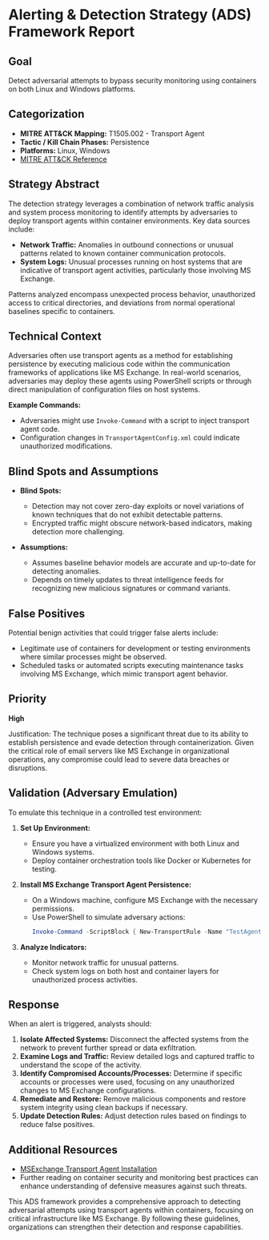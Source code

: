 # Alerting & Detection Strategy (ADS) Framework Report

## Goal
Detect adversarial attempts to bypass security monitoring using containers on both Linux and Windows platforms.

## Categorization
- **MITRE ATT&CK Mapping:** T1505.002 - Transport Agent
- **Tactic / Kill Chain Phases:** Persistence
- **Platforms:** Linux, Windows
- [MITRE ATT&CK Reference](https://attack.mitre.org/techniques/T1505/002)

## Strategy Abstract
The detection strategy leverages a combination of network traffic analysis and system process monitoring to identify attempts by adversaries to deploy transport agents within container environments. Key data sources include:
- **Network Traffic:** Anomalies in outbound connections or unusual patterns related to known container communication protocols.
- **System Logs:** Unusual processes running on host systems that are indicative of transport agent activities, particularly those involving MS Exchange.

Patterns analyzed encompass unexpected process behavior, unauthorized access to critical directories, and deviations from normal operational baselines specific to containers.

## Technical Context
Adversaries often use transport agents as a method for establishing persistence by executing malicious code within the communication frameworks of applications like MS Exchange. In real-world scenarios, adversaries may deploy these agents using PowerShell scripts or through direct manipulation of configuration files on host systems.

**Example Commands:**
- Adversaries might use `Invoke-Command` with a script to inject transport agent code.
- Configuration changes in `TransportAgentConfig.xml` could indicate unauthorized modifications.

## Blind Spots and Assumptions
- **Blind Spots:** 
  - Detection may not cover zero-day exploits or novel variations of known techniques that do not exhibit detectable patterns.
  - Encrypted traffic might obscure network-based indicators, making detection more challenging.

- **Assumptions:**
  - Assumes baseline behavior models are accurate and up-to-date for detecting anomalies.
  - Depends on timely updates to threat intelligence feeds for recognizing new malicious signatures or command variants.

## False Positives
Potential benign activities that could trigger false alerts include:
- Legitimate use of containers for development or testing environments where similar processes might be observed.
- Scheduled tasks or automated scripts executing maintenance tasks involving MS Exchange, which mimic transport agent behavior.

## Priority
**High**

Justification: The technique poses a significant threat due to its ability to establish persistence and evade detection through containerization. Given the critical role of email servers like MS Exchange in organizational operations, any compromise could lead to severe data breaches or disruptions.

## Validation (Adversary Emulation)
To emulate this technique in a controlled test environment:

1. **Set Up Environment:**
   - Ensure you have a virtualized environment with both Linux and Windows systems.
   - Deploy container orchestration tools like Docker or Kubernetes for testing.

2. **Install MS Exchange Transport Agent Persistence:**
   - On a Windows machine, configure MS Exchange with the necessary permissions.
   - Use PowerShell to simulate adversary actions:
     ```powershell
     Invoke-Command -ScriptBlock { New-TransportRule -Name "TestAgent" -From "test@example.com" -SentToScope NotInOrganization }
     ```

3. **Analyze Indicators:**
   - Monitor network traffic for unusual patterns.
   - Check system logs on both host and container layers for unauthorized process activities.

## Response
When an alert is triggered, analysts should:

1. **Isolate Affected Systems:** Disconnect the affected systems from the network to prevent further spread or data exfiltration.
2. **Examine Logs and Traffic:** Review detailed logs and captured traffic to understand the scope of the activity.
3. **Identify Compromised Accounts/Processes:** Determine if specific accounts or processes were used, focusing on any unauthorized changes to MS Exchange configurations.
4. **Remediate and Restore:** Remove malicious components and restore system integrity using clean backups if necessary.
5. **Update Detection Rules:** Adjust detection rules based on findings to reduce false positives.

## Additional Resources
- [MSExchange Transport Agent Installation](https://docs.microsoft.com/en-us/previous-versions/exchange-server/ff959407(v=exchg.150))
- Further reading on container security and monitoring best practices can enhance understanding of defensive measures against such threats.

This ADS framework provides a comprehensive approach to detecting adversarial attempts using transport agents within containers, focusing on critical infrastructure like MS Exchange. By following these guidelines, organizations can strengthen their detection and response capabilities.